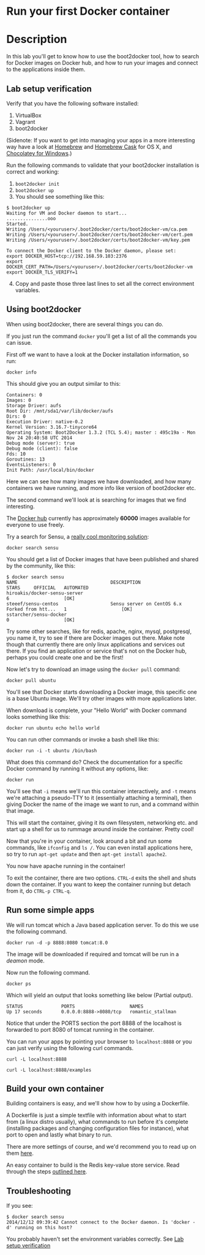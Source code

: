 Run your first Docker container
===============================

# Description

In this lab you'll get to know how to use the boot2docker tool, how to search for Docker images on Docker hub, and how to run your images and connect to the applications inside them.

## Lab setup verification

Verify that you have the following software installed:

1. VirtualBox
2. Vagrant
3. boot2docker

(Sidenote: If you want to get into managing your apps in a more interesting way have a look at [Homebrew](http://brew.sh/) and [Homebrew Cask](http://caskroom.io/) for OS X, and [Chocolatey for Windows](https://chocolatey.org/packages/docker).)

Run the following commands to validate that your boot2docker installation is correct and working:

1. ```boot2docker init```
2. ```boot2docker up```
3. You should see something like this:

  ```
  $ boot2docker up
  Waiting for VM and Docker daemon to start...
  ...............ooo
  Started.
  Writing /Users/<youruser>/.boot2docker/certs/boot2docker-vm/ca.pem
  Writing /Users/<youruser>/.boot2docker/certs/boot2docker-vm/cert.pem
  Writing /Users/<youruser>/.boot2docker/certs/boot2docker-vm/key.pem

  To connect the Docker client to the Docker daemon, please set:
  export DOCKER_HOST=tcp://192.168.59.103:2376
  export DOCKER_CERT_PATH=/Users/<youruser>/.boot2docker/certs/boot2docker-vm
  export DOCKER_TLS_VERIFY=1
  ```

4. Copy and paste those three last lines to set all the correct environment variables.

## Using boot2docker

When using boot2docker, there are several things you can do.

If you just run the command ```docker``` you'll get a list of all the commands you can issue.

First off we want to have a look at the Docker installation information, so run:

```docker info```

This should give you an output similar to this:

```
Containers: 0
Images: 0
Storage Driver: aufs
Root Dir: /mnt/sda1/var/lib/docker/aufs
Dirs: 0
Execution Driver: native-0.2
Kernel Version: 3.16.7-tinycore64
Operating System: Boot2Docker 1.3.2 (TCL 5.4); master : 495c19a - Mon Nov 24 20:40:58 UTC 2014
Debug mode (server): true
Debug mode (client): false
Fds: 10
Goroutines: 13
EventsListeners: 0
Init Path: /usr/local/bin/docker
```

Here we can see how many images we have downloaded, and how many containers we have running, and more info like version of boot2docker etc.

The second command we'll look at is searching for images that we find interesting.

The [Docker hub](https://registry.hub.docker.com) currently has approximately **60000** images available for everyone to use freely.

Try a search for Sensu, a [really cool monitoring solution](http://sensuapp.org):

```docker search sensu```

You should get a list of Docker images that have been published and shared by the community, like this:

```
$ docker search sensu
NAME                                  DESCRIPTION                                     STARS     OFFICIAL   AUTOMATED
hiroakis/docker-sensu-server                                                          6                    [OK]
steeef/sensu-centos                   Sensu server on CentOS 6.x Forked from htt...   1                    [OK]
sstarcher/sensu-docker                                                                0                    [OK]
```

Try some other searches, like for redis, apache, nginx, mysql, postgresql, you name it, try to see if there are Docker images out there. Make note though that currently there are only linux applications and services out there. If you find an application or service that's not on the Docker hub, perhaps you could create one and be the first!

Now let's try to download an image using the ```docker pull``` command:

```docker pull ubuntu```

You'll see that Docker starts downloading a Docker image, this specific one is a base Ubuntu image. We'll try other images with more applications later.

When download is complete, your "Hello World" with Docker command looks something like this:

```docker run ubuntu echo hello world```

You can run other commands or invoke a bash shell like this:

```docker run -i -t ubuntu /bin/bash```

What does this command do? Check the documentation for a specific Docker command by running it without any options, like:

```docker run```

You'll see that ```-i``` means we'll run this container interactively, and ```-t``` means we're attaching a pseudo-TTY to it (essentially attaching a terminal), then giving Docker the name of the image we want to run, and a command within that image.

This will start the container, giving it its own filesystem, networking etc. and start up a shell for us to rummage around inside the container. Pretty cool!

Now that you're in your container, look around a bit and run some commands, like ```ifconfig``` and ```ls /```. You can even install applications here, so try to run ```apt-get update``` and then ```apt-get install apache2```.

You now have apache running in the container!

To exit the container, there are two options. ```CTRL-d``` exits the shell and shuts down the container. If you want to keep the container running but detach from it, do ```CTRL-p CTRL-q```.

## Run some simple apps

We will run tomcat which a Java based application server. To do this we use the following command.

```docker run -d -p 8888:8080 tomcat:8.0```

The image will be downloaded if required and tomcat will be run in a *deamon* mode.

Now run the following command.

```docker ps```

Which will yield an output that looks something like below (Partial output).

```
STATUS              PORTS                    NAMES
Up 17 seconds       0.0.0.0:8888->8080/tcp   romantic_stallman
```
Notice that under the PORTS section the port 8888 of the localhost is forwarded to port 8080 of tomcat running in the container.

You can run your apps by pointing your browser to ```localhost:8888``` or you can just verify using the following curl commands.

```curl -L localhost:8888```

```curl -L localhost:8888/examples```

## Build your own container

Building containers is easy, and we'll show how to by using a Dockerfile.

A Dockerfile is just a simple textfile with information about what to start from (a linux distro usually), what commands to run before it's complete (installing packages and changing configuration files for instance), what port to open and lastly what binary to run.

There are more settings of course, and we'd recommend you to read up on them [here](https://docs.docker.com/).

An easy container to build is the Redis key-value store service. Read through the steps [outlined here](https://docs.docker.com/examples/running_redis_service/).

## Troubleshooting

If you see:

```
$ docker search sensu
2014/12/12 09:39:42 Cannot connect to the Docker daemon. Is 'docker -d' running on this host?
```

You probably haven't set the environment variables correctly. See [Lab setup verification](#lab-setup-verification)
